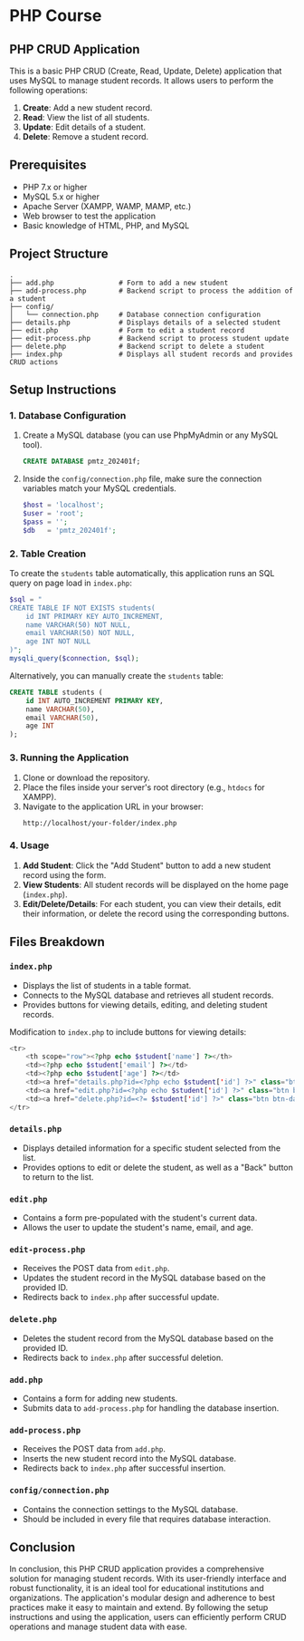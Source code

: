 # PHP Course

## PHP CRUD Application

This is a basic PHP CRUD (Create, Read, Update, Delete) application that uses MySQL to manage student records. It allows users to perform the following operations:

1. **Create**: Add a new student record.
2. **Read**: View the list of all students.
3. **Update**: Edit details of a student.
4. **Delete**: Remove a student record.

## Prerequisites

- PHP 7.x or higher
- MySQL 5.x or higher
- Apache Server (XAMPP, WAMP, MAMP, etc.)
- Web browser to test the application
- Basic knowledge of HTML, PHP, and MySQL

## Project Structure

```
.
├── add.php                # Form to add a new student
├── add-process.php        # Backend script to process the addition of a student
├── config/
│   └── connection.php     # Database connection configuration
├── details.php            # Displays details of a selected student
├── edit.php               # Form to edit a student record
├── edit-process.php       # Backend script to process student update
├── delete.php             # Backend script to delete a student
├── index.php              # Displays all student records and provides CRUD actions
```

## Setup Instructions

### 1. Database Configuration

1. Create a MySQL database (you can use PhpMyAdmin or any MySQL tool).
   
   ```sql
   CREATE DATABASE pmtz_202401f;
   ```

2. Inside the `config/connection.php` file, make sure the connection variables match your MySQL credentials.
   ```php
   $host = 'localhost';
   $user = 'root';
   $pass = '';
   $db   = 'pmtz_202401f';
   ```

### 2. Table Creation

To create the `students` table automatically, this application runs an SQL query on page load in `index.php`:

```php
$sql = "
CREATE TABLE IF NOT EXISTS students(
    id INT PRIMARY KEY AUTO_INCREMENT,
    name VARCHAR(50) NOT NULL,
    email VARCHAR(50) NOT NULL,
    age INT NOT NULL
)";
mysqli_query($connection, $sql);
```

Alternatively, you can manually create the `students` table:

```sql
CREATE TABLE students (
    id INT AUTO_INCREMENT PRIMARY KEY,
    name VARCHAR(50),
    email VARCHAR(50),
    age INT
);
```

### 3. Running the Application

1. Clone or download the repository.
2. Place the files inside your server's root directory (e.g., `htdocs` for XAMPP).
3. Navigate to the application URL in your browser:
   ```
   http://localhost/your-folder/index.php
   ```

### 4. Usage

1. **Add Student**: Click the "Add Student" button to add a new student record using the form.
2. **View Students**: All student records will be displayed on the home page (`index.php`).
3. **Edit/Delete/Details**: For each student, you can view their details, edit their information, or delete the record using the corresponding buttons.

## Files Breakdown

### `index.php`
- Displays the list of students in a table format.
- Connects to the MySQL database and retrieves all student records.
- Provides buttons for viewing details, editing, and deleting student records.
  
Modification to `index.php` to include buttons for viewing details:
```php
<tr>
    <th scope="row"><?php echo $student['name'] ?></th>
    <td><?php echo $student['email'] ?></td>
    <td><?php echo $student['age'] ?></td>
    <td><a href="details.php?id=<?php echo $student['id'] ?>" class="btn btn-warning">Details</a></td>
    <td><a href="edit.php?id=<?php echo $student['id'] ?>" class="btn btn-primary">Edit</a></td>
    <td><a href="delete.php?id=<?= $student['id'] ?>" class="btn btn-danger">Delete</a></td>
</tr>
```

### `details.php`
- Displays detailed information for a specific student selected from the list.
- Provides options to edit or delete the student, as well as a "Back" button to return to the list.

### `edit.php`
- Contains a form pre-populated with the student's current data.
- Allows the user to update the student's name, email, and age.

### `edit-process.php`
- Receives the POST data from `edit.php`.
- Updates the student record in the MySQL database based on the provided ID.
- Redirects back to `index.php` after successful update.

### `delete.php`
- Deletes the student record from the MySQL database based on the provided ID.
- Redirects back to `index.php` after successful deletion.

### `add.php`
- Contains a form for adding new students.
- Submits data to `add-process.php` for handling the database insertion.

### `add-process.php`
- Receives the POST data from `add.php`.
- Inserts the new student record into the MySQL database.
- Redirects back to `index.php` after successful insertion.

### `config/connection.php`
- Contains the connection settings to the MySQL database.
- Should be included in every file that requires database interaction.

## Conclusion

In conclusion, this PHP CRUD application provides a comprehensive solution for managing student records. With its user-friendly interface and robust functionality, it is an ideal tool for educational institutions and organizations. The application's modular design and adherence to best practices make it easy to maintain and extend. By following the setup instructions and using the application, users can efficiently perform CRUD operations and manage student data with ease.